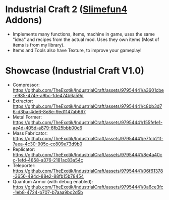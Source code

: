 

# Industrial Craft 2 ([Slimefun4](https://github.com/Slimefun/Slimefun4) Addons)
- Implements many functions, items, machine in game, uses the same "idea"
and recipes from the actual mod. Uses they own items (Most of items is from my library).
- Items and Tools also have Texture, to improve your gameplay!

# Showcase (**Industrial Craft V1.0**)
- Compressor: https://github.com/TheExotik/IndustrialCraft/assets/97954441/a3601cbe-e985-474e-a9bc-1de474b6a59d
- Extractor: https://github.com/TheExotik/IndustrialCraft/assets/97954441/c8bb3d76-d3ba-4de6-8e8e-9ed1147ab667
- Metal Former: https://github.com/TheExotik/IndustrialCraft/assets/97954441/155fe1e1-ae4d-405d-a879-6fb25bbb00c6
- Mass Fabricator: https://github.com/TheExotik/IndustrialCraft/assets/97954441/e7fcb21f-7aea-4c30-905c-cc809e73d9b0
- Replicator: https://github.com/TheExotik/IndustrialCraft/assets/97954441/8e4a40cc-1efd-4858-a376-2181ac83a54c
- Teleporter: https://github.com/TheExotik/IndustrialCraft/assets/97954441/06f61378-3656-494d-88e2-88fb15b78454
- Quantum Armor (with debug enabled): https://github.com/TheExotik/IndustrialCraft/assets/97954441/0a6ce3fc-1eb8-4724-b707-b7aaa9bc2d5b
